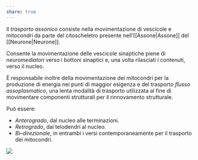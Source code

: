 ```yaml
---
share: true
---
```

Il *trasporto assonico* consiste nella movimentazione di vescicole e mitocondri da parte del citoscheletro presente nell’[[Assone|Assone]] del [[Neurone|Neurone]].

Consente la movimentazione delle vescicole sinaptiche piene di *neuromediatori* verso i bottoni sinaptici e, una volta rilasciati i contenuti, verso il nucleo.

È responsabile inoltre della movimentazione dei mitocondri per la produzione di energia nei punti di maggior esigenza e del trasporto *flusso assoplasmatico*, una lenta modalità di trasporto utilizzata al fine di movimentare componenti strutturali per il rinnovamento strutturale.

Può essere:
- *Anterogrado*, dal nucleo alle terminazioni.
- *Retrogrado*, dai telodendri al nucleo.
- *Bi–direzionale*, in entrambi i versi contemporaneamente per il trasporto dei mitocondri.

![](765319426524f67aa2971105f9da7619_MD5%201.jpg)
